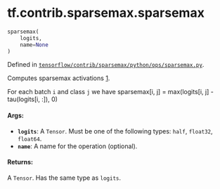 <div itemscope itemtype="http://developers.google.com/ReferenceObject">
<meta itemprop="name" content="tf.contrib.sparsemax.sparsemax" />
</div>

# tf.contrib.sparsemax.sparsemax

``` python
sparsemax(
    logits,
    name=None
)
```



Defined in [`tensorflow/contrib/sparsemax/python/ops/sparsemax.py`](https://www.tensorflow.org/code/tensorflow/contrib/sparsemax/python/ops/sparsemax.py).

Computes sparsemax activations [1].

For each batch `i` and class `j` we have
  sparsemax[i, j] = max(logits[i, j] - tau(logits[i, :]), 0)

[1]: https://arxiv.org/abs/1602.02068

#### Args:

* <b>`logits`</b>: A `Tensor`. Must be one of the following types: `half`, `float32`,
    `float64`.
* <b>`name`</b>: A name for the operation (optional).


#### Returns:

  A `Tensor`. Has the same type as `logits`.